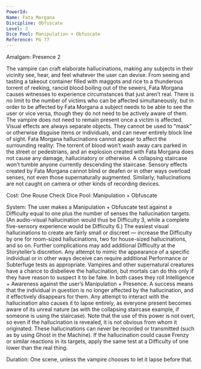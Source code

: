 ```yaml
---
PowerId: 
Name: Fata Morgana
Discipline: Obfuscate
Level: 3
Dice Pool: Manipulation + Obfuscate
Reference: PG 77
---
```

Amalgam: Presence 2 

The vampire can craft elaborate hallucinations, making any subjects in their vicinity see, hear, and feel whatever the user can devise. From seeing and tasting a takeout container filled with maggots and rice to a thunderous torrent of reeking, rancid blood boiling out of the sewers, Fata Morgana causes witnesses to experience circumstances that just aren’t real. There is no limit to the number of victims who can be affected simultaneously, but in order to be affected by Fata Morgana a subject needs to be able to see the user or vice versa, though they do not need to be actively aware of them. The vampire does not need to remain present once a victim is affected. Visual effects are always separate objects. They cannot be used to “mask” or otherwise disguise items or individuals, and can never entirely block line of sight. Fata Morgana hallucinations cannot appear to affect the surrounding reality: The torrent of blood won’t wash away cars parked in the street or pedestrians, and an explosion created with Fata Morgana does not cause any damage, hallucinatory or otherwise. A collapsing staircase won’t tumble anyone currently descending the staircase. Sensory effects created by Fata Morgana cannot blind or deafen or in other ways overload senses, not even those supernaturally augmented. Similarly, hallucinations are not caught on camera or other kinds of recording devices. 

Cost: One Rouse Check Dice Pool: Manipulation + Obfuscate 

System: The user makes a Manipulation + Obfuscate test against a Difficulty equal to one plus the number of senses the hallucination targets. (An audio-visual hallucination would thus be Difficulty 3, while a complete five-sensory experience would be Difficulty 6.) The easiest visual hallucinations to create are fairly small or discreet — increase the Difficulty by one for room-sized hallucinations, two for house-sized hallucinations, and so on. Further complications may add additional Difficulty at the Storyteller’s discretion. Any attempt to mimic the appearance of a specific individual or in other ways deceive can require additional Performance or Subterfuge tests as appropriate. Vampires and other supernatural creatures have a chance to disbelieve the hallucination, but mortals can do this only if they have reason to suspect it to be fake. In both cases they roll Intelligence + Awareness against the user’s Manipulation + Presence. A success means that the individual in question is no longer affected by the hallucination, and it effectively disappears for them. Any attempt to interact with the hallucination also causes it to lapse entirely, as everyone present becomes aware of its unreal nature (as with the collapsing staircase example, if someone is using the staircase). Note that the use of this power is not overt, so even if the hallucination is revealed, it is not obvious from whom it originated. These hallucinations can never be recorded or transmitted (such as by using Ghost in the Machine). If the hallucination could cause Frenzy or similar reactions in its targets, apply the same test at a Difficulty of one lower than the real thing. 

Duration: One scene, unless the vampire chooses to let it lapse before that.